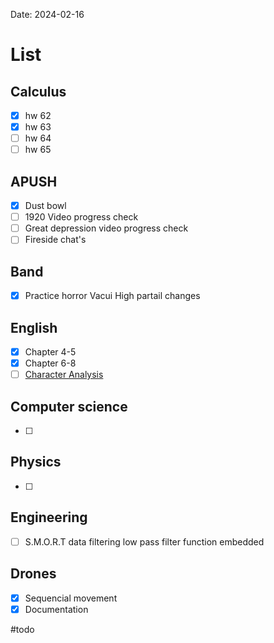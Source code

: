 Date:  2024-02-16
# List

## Calculus
- [x] hw 62
- [x] hw 63
- [ ] hw 64
- [ ] hw 65
## APUSH
- [x] Dust bowl
- [ ] 1920 Video progress check
- [ ] Great depression video progress check
- [ ] Fireside chat's
## Band 
- [x] Practice horror Vacui High partail changes
## English
- [x] Chapter 4-5
- [x] Chapter 6-8
- [ ] [Character Analysis ](https://docs.google.com/document/d/1a5q3_NBCS40w7CGmHzfnUAu_mW3IxVKL0-gjL_UY6PU/edit)
## Computer science
- [ ] 
## Physics 
- [ ] 
## Engineering
- [ ] S.M.O.R.T data filtering low pass filter function embedded 

## Drones
- [x]  Sequencial movement 
- [x] Documentation

#todo